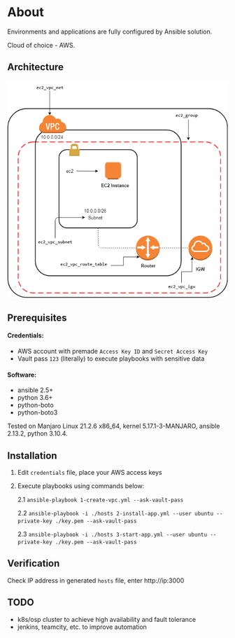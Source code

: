 # About
Environments and applications are fully configured by Ansible solution.

Cloud of choice - AWS.

## Architecture
![architecture](images/scheme.png)

## Prerequisites
#### Credentials:
* AWS account with premade `Access Key ID` and `Secret Access Key`
* Vault pass `123` (literally) to execute playbooks with sensitive data
#### Software:
* ansible 2.5+
* python 3.6+
* python-boto
* python-boto3

Tested on Manjaro Linux 21.2.6 x86_64, kernel 5.17.1-3-MANJARO, ansible 2.13.2, python 3.10.4.

## Installation
1. Edit `credentials` file, place your AWS access keys
2. Execute playbooks using commands below:

    2.1 `ansible-playbook 1-create-vpc.yml --ask-vault-pass`

    2.2 `ansible-playbook -i ./hosts 2-install-app.yml --user ubuntu --private-key ./key.pem --ask-vault-pass`

    2.3 `ansible-playbook -i ./hosts 3-start-app.yml --user ubuntu --private-key ./key.pem --ask-vault-pass`

## Verification
Check IP address in generated `hosts` file, enter http://ip:3000

## TODO
* k8s/osp cluster to achieve high availability and fault tolerance
* jenkins, teamcity, etc. to improve automation
